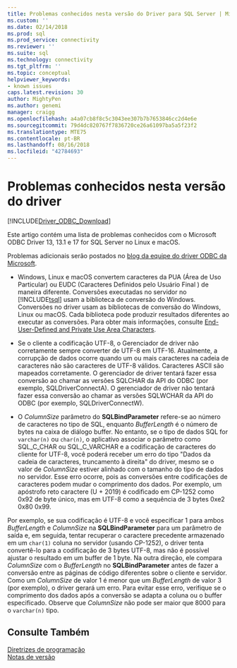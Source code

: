 ```yaml
---
title: Problemas conhecidos nesta versão do Driver para SQL Server | Microsoft Docs
ms.custom: ''
ms.date: 02/14/2018
ms.prod: sql
ms.prod_service: connectivity
ms.reviewer: ''
ms.suite: sql
ms.technology: connectivity
ms.tgt_pltfrm: ''
ms.topic: conceptual
helpviewer_keywords:
- known issues
caps.latest.revision: 30
author: MightyPen
ms.author: genemi
manager: craigg
ms.openlocfilehash: a4a07cb8f8c5c3043ee307b7b7653846cc2d4e6e
ms.sourcegitcommit: 79d4dc820767f7836720ce26a61097ba5a5f23f2
ms.translationtype: MTE75
ms.contentlocale: pt-BR
ms.lasthandoff: 08/16/2018
ms.locfileid: "42784693"
---
```

# <a name="known-issues-in-this-version-of-the-driver"></a>Problemas conhecidos nesta versão do driver

[!INCLUDE[Driver_ODBC_Download](../../../includes/driver_odbc_download.md)]

Este artigo contém uma lista de problemas conhecidos com o Microsoft ODBC Driver 13, 13.1 e 17 for SQL Server no Linux e macOS.

Problemas adicionais serão postados no [blog da equipe do driver ODBC da Microsoft](http://blogs.msdn.com/b/sqlnativeclient/).  

- Windows, Linux e macOS convertem caracteres da PUA (Área de Uso Particular) ou EUDC (Caracteres Definidos pelo Usuário Final ) de maneira diferente. Conversões executadas no servidor no [!INCLUDE[tsql](../../../includes/tsql-md.md)] usam a biblioteca de conversão do Windows. Conversões no driver usam as bibliotecas de conversão do Windows, Linux ou macOS. Cada biblioteca pode produzir resultados diferentes ao executar as conversões. Para obter mais informações, consulte [End-User-Defined and Private Use Area Characters](/windows/desktop/Intl/end-user-defined-characters).

- Se o cliente a codificação UTF-8, o Gerenciador de driver não corretamente sempre converter de UTF-8 em UTF-16. Atualmente, a corrupção de dados ocorre quando um ou mais caracteres na cadeia de caracteres não são caracteres de UTF-8 válidos. Caracteres ASCII são mapeados corretamente. O gerenciador de driver tentará fazer essa conversão ao chamar as versões SQLCHAR da API do ODBC (por exemplo, SQLDriverConnectA). O gerenciador de driver não tentará fazer essa conversão ao chamar as versões SQLWCHAR da API do ODBC (por exemplo, SQLDriverConnectW).  

- O *ColumnSize* parâmetro do **SQLBindParameter** refere-se ao número de caracteres no tipo de SQL, enquanto *BufferLength* é o número de bytes na caixa de diálogo buffer. No entanto, se o tipo de dados SQL for `varchar(n)` ou `char(n)`, o aplicativo associar o parâmetro como SQL_C_CHAR ou SQL_C_VARCHAR e a codificação de caracteres do cliente for UTF-8, você poderá receber um erro do tipo "Dados da cadeia de caracteres, truncamento à direita" do driver, mesmo se o valor de *ColumnSize* estiver alinhado com o tamanho do tipo de dados no servidor. Esse erro ocorre, pois as conversões entre codificações de caracteres podem mudar o comprimento dos dados. Por exemplo, um apóstrofo reto caractere (U + 2019) é codificado em CP-1252 como 0x92 de byte único, mas em UTF-8 como a sequência de 3 bytes 0xe2 0x80 0x99.

Por exemplo, se sua codificação é UTF-8 e você especificar 1 para ambos *BufferLength* e *ColumnSize* na **SQLBindParameter** para um parâmetro de saída e, em seguida, tentar recuperar o caractere precedente armazenado em um `char(1)` coluna no servidor (usando CP-1252), o driver tenta convertê-lo para a codificação de 3 bytes UTF-8, mas não é possível ajustar o resultado em um buffer de 1 byte. Na outra direção, ele compara *ColumnSize* com o *BufferLength* no **SQLBindParameter** antes de fazer a conversão entre as páginas de código diferentes sobre o cliente e servidor. Como um *ColumnSize* de valor 1 é menor que um *BufferLength* de valor 3 (por exemplo), o driver gerará um erro. Para evitar esse erro, verifique se o comprimento dos dados após a conversão se adapta a coluna ou o buffer especificado. Observe que *ColumnSize* não pode ser maior que 8000 para o `varchar(n)` tipo.

## <a name="see-also"></a>Consulte Também  
[Diretrizes de programação](../../../connect/odbc/linux-mac/programming-guidelines.md)  
[Notas de versão](../../../connect/odbc/linux-mac/release-notes.md)  

